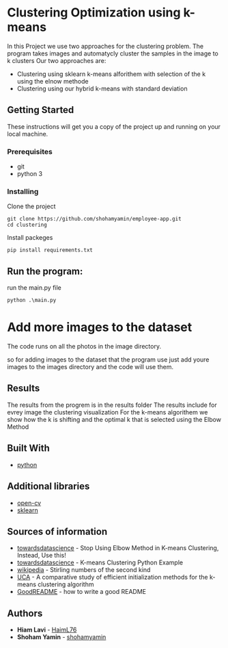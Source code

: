 # Clustering Optimization using k-means

In this Project we use two approaches for the clustering problem.
The program takes images and automatycly cluster the samples in the image to k clusters
Our two approaches are:
- Clustering using sklearn k-means alforithem with selection of the k using the elnow methode
- Clustering using our hybrid k-means with standard deviation
## Getting Started

These instructions will get you a copy of the project up and running on your local machine.

### Prerequisites

- git
- python 3

### Installing

Clone the project

```
git clone https://github.com/shohamyamin/employee-app.git
cd clustering

```

Install packeges

```
pip install requirements.txt

```

## Run the program:


run the main.py file

```
python .\main.py
```
# Add more images to the dataset

The code runs on all the photos in the image directory.

so for adding images to the dataset that the program use just add youre images to the images directory and the code will use them.

## Results

The results from the progrem is in the results folder
The results include for evrey image the clustering visualization
For the k-means algorithem we show how the k is shifting and the optimal k that is selected using the Elbow Method

## Built With

- [python](https://www.python.org/)

## Additional libraries

- [open-cv](https://pypi.org/project/opencv-python/)
- [sklearn](https://pypi.org/project/scikit-learn/)

## Sources of information

- [towardsdatascience](https://towardsdatascience.com/elbow-method-is-not-sufficient-to-find-best-k-in-k-means-clustering-fc820da0631d) - Stop Using Elbow Method in K-means Clustering, Instead, Use this!
- [towardsdatascience](https://towardsdatascience.com/machine-learning-algorithms-part-9-k-means-example-in-python-f2ad05ed5203) - K-means Clustering Python Example
- [wikipedia](https://en.wikipedia.org/wiki/Stirling_numbers_of_the_second_kind) - Stirling numbers of the second kind
- [UCA](https://faculty.uca.edu/ecelebi/documents/ESWA_2013.pdf) - A comparative study of efficient initialization methods for the k-means
clustering algorithm
- [GoodREADME](https://gist.github.com/PurpleBooth/109311bb0361f32d87a2) - how to write a good README

## Authors

- **Hiam Lavi** - [HaimL76](https://github.com/HaimL76)
- **Shoham Yamin** - [shohamyamin](https://github.com/shohamyamin)
